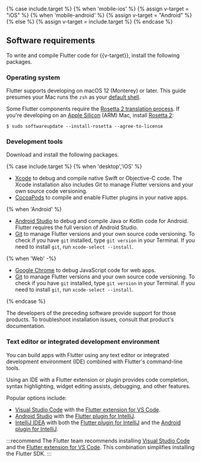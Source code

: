 {% case include.target %}
{% when 'mobile-ios' %}
{% assign v-target = "iOS" %}
{% when 'mobile-android' %}
{% assign v-target = "Android" %}
{% else %}
{% assign v-target = include.target %}
{% endcase %}

## Software requirements

To write and compile Flutter code for {{v-target}},
install the following packages.

### Operating system

Flutter supports developing on macOS 12 (Monterey) or later.
This guide presumes your Mac runs the `zsh` as your [default shell][zsh-mac].

Some Flutter components require the
[Rosetta 2 translation process][need-rosetta].
If you're developing on an [Apple Silicon][] (ARM) Mac,
install [Rosetta 2][rosetta]:

```console
$ sudo softwareupdate --install-rosetta --agree-to-license
```

[zsh-mac]: https://support.apple.com/en-us/102360
[Apple Silicon]: https://support.apple.com/en-us/HT211814
[rosetta]: https://support.apple.com/en-us/HT211861
[need-rosetta]: {{site.repo.this}}/pull/7119#issuecomment-1124537969

### Development tools

Download and install the following packages.

{% case include.target %}
{% when 'desktop','iOS' %}

* [Xcode][] to debug and compile native Swift or Objective-C code.
  The Xcode installation also includes Git to manage Flutter versions
  and your own source code versioning.
* [CocoaPods][] to compile and enable Flutter plugins in your native apps.

{% when 'Android' %}

* [Android Studio][] to debug and compile Java or Kotlin code for Android.
  Flutter requires the full version of Android Studio.
* [Git][] to manage Flutter versions and your own source code versioning.
  To check if you have `git` installed,
  type `git version` in your Terminal.
  If you need to install `git`, run `xcode-select --install`.

{% when 'Web' -%}

* [Google Chrome][] to debug JavaScript code for web apps.
* [Git][] to manage Flutter versions and your own source code versioning.
  To check if you have `git` installed,
  type `git version` in your Terminal.
  If you need to install `git`, run `xcode-select --install`.

{% endcase %}

The developers of the preceding software provide support for those products.
To troubleshoot installation issues, consult that product's documentation.

[Git]: https://formulae.brew.sh/formula/git
[Android Studio]: https://developer.android.com/studio/install#mac
[Xcode]: {{site.apple-dev}}/xcode/
[CocoaPods]: https://cocoapods.org/
[Google Chrome]: https://www.google.com/chrome/

### Text editor or integrated development environment

You can build apps with Flutter using any text editor or
integrated development environment (IDE) combined with
Flutter's command-line tools.

Using an IDE with a Flutter extension or plugin provides code completion,
syntax highlighting, widget editing assists, debugging, and other features.

Popular options include:

* [Visual Studio Code][] with the [Flutter extension for VS Code][].
* [Android Studio][] with the [Flutter plugin for IntelliJ][].
* [IntelliJ IDEA][] with both
  the [Flutter plugin for IntelliJ][] and the [Android plugin for IntelliJ][].

:::recommend
The Flutter team recommends installing
[Visual Studio Code][] and the [Flutter extension for VS Code][].
This combination simplifies installing the Flutter SDK.
:::

[Android Studio]: https://developer.android.com/studio/install
[IntelliJ IDEA]: https://www.jetbrains.com/help/idea/installation-guide.html
[Visual Studio Code]: https://code.visualstudio.com/docs/setup/mac
[Flutter extension for VS Code]: https://marketplace.visualstudio.com/items?itemName=Dart-Code.flutter
[Flutter plugin for IntelliJ]: https://plugins.jetbrains.com/plugin/9212-flutter
[Android plugin for IntelliJ]: https://plugins.jetbrains.com/plugin/22989-android
